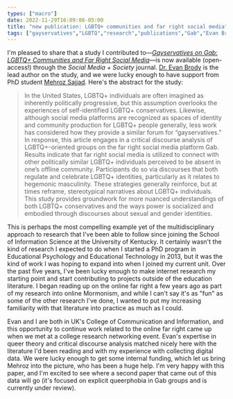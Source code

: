 ```yaml
---
types: ["macro"]
date: 2022-11-29T16:09:08-05:00
title: "new publication: LGBTQ+ communities and far right social media"
tags: ["gayservatives","LGBTQ","research","publications","Gab","Evan Brody","Mehroz Sajjad","online Mormonism","DezNat"]
---
```


I'm pleased to share that a study I contributed to—[*Gayservatives on Gab: LGBTQ+ Communities and Far Right Social Media*](https://journals.sagepub.com/doi/10.1177/20563051221137088)—is now available (open-access!) through the *Social Media + Society* journal. [Dr. Evan Brody](https://www.linkedin.com/in/evan-brody-ph-d-8b754a281) is the lead author on the study, and we were lucky enough to have support from PhD student [Mehroz Sajjad](https://comm.uky.edu/people/sajjad). Here's the abstract for the study: 

> In the United States, LGBTQ+ individuals are often imagined as inherently politically progressive, but this assumption overlooks the experiences of self-identified LGBTQ+ conservatives. Likewise, although social media platforms are recognized as spaces of identity and community production for LGBTQ+ people generally, less work has considered how they provide a similar forum for “gayservatives.” In response, this article engages in a critical discourse analysis of LGBTQ+-oriented groups on the far right social media platform Gab. Results indicate that far right social media is utilized to connect with other politically similar LGBTQ+ individuals perceived to be absent in one’s offline community. Participants do so via discourses that both regulate and celebrate LGBTQ+ identities, particularly as it relates to hegemonic masculinity. These strategies generally reinforce, but at times reframe, stereotypical narratives about LGBTQ+ individuals. This study provides groundwork for more nuanced understandings of both LGBTQ+ conservatives and the ways power is socialized and embodied through discourses about sexual and gender identities.

This is perhaps the most compelling example yet of the multidisciplinary approach to research that I've been able to follow since joining the School of Information Science at the University of Kentucky. It certainly wasn't the kind of research I expected to do when I started a PhD program in Educational Psychology and Educational Technology in 2013, but it was the kind of work I was hoping to expand into when I joined my current unit. Over the past five years, I've been lucky enough to make internet research my starting point and start contributing to projects outside of the education literature. I began reading up on the online far right a few years ago as part of my research into online Mormonism, and while I can't say it's as "fun" as some of the other research I've done, I wanted to put my increasing familiarity with that literature into practice as much as I could.

Evan and I are both in UK's College of Communication and Information, and this opportunity to continue work related to the online far right came up when we met at a college research networking event. Evan's expertise in queer theory and critical discourse analysis matched nicely here with the literature I'd been reading and with my experience with collecting digital data. We were lucky enough to get some internal funding, which let us bring Mehroz into the picture, who has been a huge help. I'm very happy with this paper, and I'm excited to see where a second paper that came out of this data will go (it's focused on explicit queerphobia in Gab groups and is currently under review).
